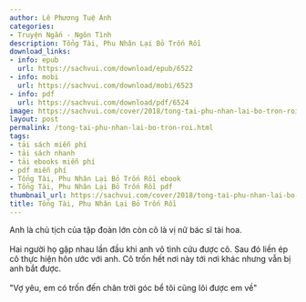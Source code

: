 ```yaml
---
author: Lê Phương Tuệ Anh
categories:
- Truyện Ngắn - Ngôn Tình
description: Tổng Tài, Phu Nhân Lại Bỏ Trốn Rồi
download_links:
- info: epub
  url: https://sachvui.com/download/epub/6522
- info: mobi
  url: https://sachvui.com/download/mobi/6523
- info: pdf
  url: https://sachvui.com/download/pdf/6524
image: https://sachvui.com/cover/2018/tong-tai-phu-nhan-lai-bo-tron-roi.jpg
layout: post
permalink: /tong-tai-phu-nhan-lai-bo-tron-roi.html
tags:
- tải sách miễn phí
- tải sách nhanh
- tải ebooks miễn phí
- pdf miễn phí
- Tổng Tài, Phu Nhân Lại Bỏ Trốn Rồi ebook
- Tổng Tài, Phu Nhân Lại Bỏ Trốn Rồi pdf
thumbnail_url: https://sachvui.com/cover/2018/tong-tai-phu-nhan-lai-bo-tron-roi.jpg
title: Tổng Tài, Phu Nhân Lại Bỏ Trốn Rồi
---
```


 <div class="item-desc text-justify"> <p>Anh là chủ tịch của tập đoàn lớn còn cô là vị nữ bác sĩ tài hoa.<br><br>Hai người họ gặp nhau lần đầu khi anh vô tình cứu được cô. Sau đó liền ép cô thực hiện hôn ước với anh. Cô trốn hết nơi này tới nơi khác nhưng vẫn bị anh bắt được.<br><br>"Vợ yêu, em có trốn đến chân trời góc bể tôi cũng lôi được em về"</p> </div>